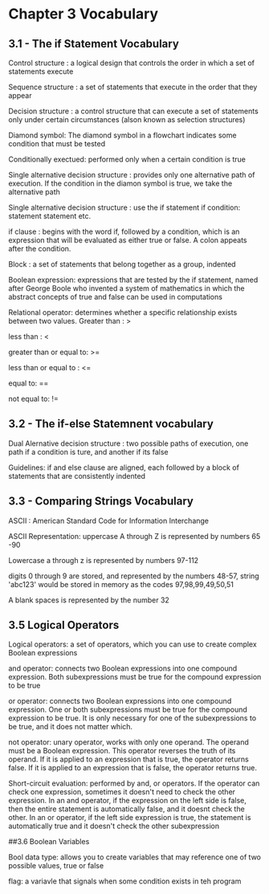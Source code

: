 # Chapter 3 Vocabulary
## 3.1 - The if Statement Vocabulary

Control structure : a logical design that controls the order in which a set of statements execute

Sequence structure : a set of statements that execute in the order that they appear

Decision structure : a control structure that can execute a set of statements only under certain circumstances (alson known as selection structures)

Diamond symbol: The diamond symbol in a flowchart indicates some condition that must be tested

Conditionally exectued: performed only when a certain condition is true

Single alternative decision structure : provides only one alternative path of execution. If the condition in the diamon symbol is true, we take the alternative path

Single alternative decision structure : use the if statement
if condition:
    statement
    statement
    etc.

if clause : begins with the word if, followed by a condition, which is an expression that will be evaluated as either true or false. A colon appeats after the condition. 

Block : a set of statements that belong together as a group, indented

Boolean expression: expressions that are tested by the if statement, named after George Boole who invented a system of mathematics in which the abstract concepts of true and false can be used in computations

Relational operator: determines whether a specific relationship exists between two values. 
Greater than : >

less than : <

greater than or equal to: >=

less than or equal to : <=

equal to: ==

not equal to: !=



## 3.2 - The if-else Statemnent vocabulary

Dual Alernative decision structure : two possible paths of execution, one path if a condition is ture, and another if its false

Guidelines: if and else clause are aligned, each followed by a block of statements that are consistently indented


## 3.3 - Comparing Strings Vocabulary

ASCII : American Standard Code for Information Interchange

ASCII Representation: uppercase A through Z is represented by numbers 65 -90

Lowercase a through z is represented by numbers 97-112

digits 0 through 9 are stored, and represented by the numbers 48-57, string 'abc123' would be stored in memory as the codes 97,98,99,49,50,51

A blank spaces is represented by the number 32

## 3.5 Logical Operators

Logical operators: a set of operators, which you can use to create complex Boolean expressions

and operator: connects two Boolean expressions into one compound expression. Both subexpressions must be true for the compound expression to be true

or operator: connects two Boolean expressions into one compound expression. One or both subexpressions must be true for the compound expression to be true. It is only necessary for one of the subexpressions to be true, and it does not matter which. 

not operator: unary operator, works with only one operand. The operand must be a Boolean expression. This operator reverses the truth of its operand. If it is applied to an expression that is true, the operator returns false. If it is applied to an expression that is false, the operator returns true. 

Short-circuit evaluation: performed by and, or operators. If the operator can check one expression, sometimes it doesn't need to check the other expression. In an and operator, if the expression on the left side is false, then the entire statement is automatically false, and it doesnt check the other. In an or operator, if the left side expression is true, the statement is automatically true and it doesn't check the other subexpression

##3.6 Boolean Variables

Bool data type: allows you to create variables that may reference one of two possible values, true or false

flag: a variavle that signals when some condition exists in teh program